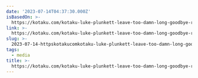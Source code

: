 ```yaml
---
date: '2023-07-14T04:37:30.000Z'
isBasedOn: >-
  https://kotaku.com/kotaku-luke-plunkett-leave-too-damn-long-goodbye-rip-1850630211?rev=1689289340994
link: >-
  https://kotaku.com/kotaku-luke-plunkett-leave-too-damn-long-goodbye-rip-1850630211?rev=1689289340994
slug: >-
  2023-07-14-httpskotakucomkotaku-luke-plunkett-leave-too-damn-long-goodbye-rip-1850630211rev1689289340994
tags:
  - media
title: >-
  https://kotaku.com/kotaku-luke-plunkett-leave-too-damn-long-goodbye-rip-1850630211?rev=1689289340994
---
```


